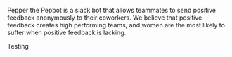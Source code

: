 Pepper the Pepbot is a slack bot that allows teammates to send positive feedback anonymously to their coworkers. We believe that positive feedback creates high performing teams, and women are the most likely to suffer when positive feedback is lacking.


Testing